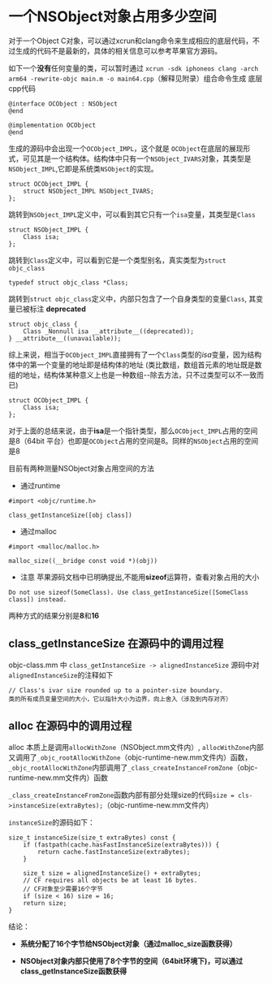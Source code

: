 
# 一个NSObject对象占用多少空间

对于一个Object C对象，可以通过xcrun和clang命令来生成相应的底层代码，不过生成的代码不是最新的，具体的相关信息可以参考苹果官方源码。

如下一个**没有**任何变量的类，可以暂时通过 `xcrun -sdk iphoneos clang -arch arm64 -rewrite-objc main.m -o main64.cpp`（解释见附录）组合命令生成 底层cpp代码

```
@interface OCObject : NSObject
@end

@implementation OCObject
@end
```

生成的源码中会出现一个`OCObject_IMPL`，这个就是 `OCObject`在底层的展现形式，可见其是一个结构体。结构体中只有一个`NSObject_IVARS`对象，其类型是`NSObject_IMPL`,它即是系统类`NSObject`的实现。

```
struct OCObject_IMPL {
    struct NSObject_IMPL NSObject_IVARS;
};
```
跳转到`NSObject_IMPL`定义中，可以看到其它只有一个`isa`变量，其类型是`Class`

```
struct NSObject_IMPL {
    Class isa;
};
```

跳转到`Class`定义中，可以看到它是一个类型别名，真实类型为`struct objc_class`

```
typedef struct objc_class *Class;
```

跳转到`struct objc_class`定义中，内部只包含了一个自身类型的变量`Class`, 其变量已被标注 **deprecated**

```
struct objc_class {
    Class _Nonnull isa __attribute__((deprecated));
} __attribute__((unavailable));

```

综上来说，相当于`OCObject_IMPL`直接拥有了一个`Class`类型的*isa*变量，因为结构体中的第一个变量的地址即是结构体的地址
(类比数组，数组首元素的地址既是数组的地址，结构体某种意义上也是一种数组--除去方法，只不过类型可以不一致而已)

```
struct OCObject_IMPL {
    Class isa;
};
```
对于上面的总结来说，由于**isa**是一个指针类型，那么`OCObject_IMPL`占用的空间是8（64bit 平台）也即是`OCObject`占用的空间是8。同样的`NSObject`占用的空间是8

目前有两种测量NSObject对象占用空间的方法
- 通过runtime
```
#import <objc/runtime.h>

class_getInstanceSize([obj class])

```

- 通过malloc
```
#import <malloc/malloc.h>

malloc_size((__bridge const void *)(obj))

```
- 注意
苹果源码文档中已明确提出,不能用**sizeof**运算符，查看对象占用的大小
```
Do not use sizeof(SomeClass). Use class_getInstanceSize([SomeClass class]) instead.
```
两种方式的结果分别是**8**和**16**


## class_getInstanceSize  在源码中的调用过程

objc-class.mm 中 `class_getInstanceSize -> alignedInstanceSize`
源码中对`alignedInstanceSize`的注释如下
```
// Class's ivar size rounded up to a pointer-size boundary.
类的所有成员变量空间的大小，它以指针大小为边界，向上舍入（涉及到内存对齐）
```

## alloc  在源码中的调用过程
alloc 本质上是调用`allocWithZone`（NSObject.mm文件内）, 
`allocWithZone`内部又调用了`_objc_rootAllocWithZone`（objc-runtime-new.mm文件内）函数，
`_objc_rootAllocWithZone`内部调用了`_class_createInstanceFromZone`（objc-runtime-new.mm文件内）函数

`_class_createInstanceFromZone`函数内部有部分处理size的代码`size = cls->instanceSize(extraBytes);`（objc-runtime-new.mm文件内）

`instanceSize`的源码如下：
```
size_t instanceSize(size_t extraBytes) const {
    if (fastpath(cache.hasFastInstanceSize(extraBytes))) {
        return cache.fastInstanceSize(extraBytes);
    }

    size_t size = alignedInstanceSize() + extraBytes;
    // CF requires all objects be at least 16 bytes.
    // CF对象至少需要16个字节
    if (size < 16) size = 16;
    return size;
}
```
结论：

- **系统分配了16个字节给NSObject对象（通过malloc_size函数获得）**

- **NSObject对象内部只使用了8个字节的空间（64bit环境下)，可以通过class_getInstanceSize函数获得**

